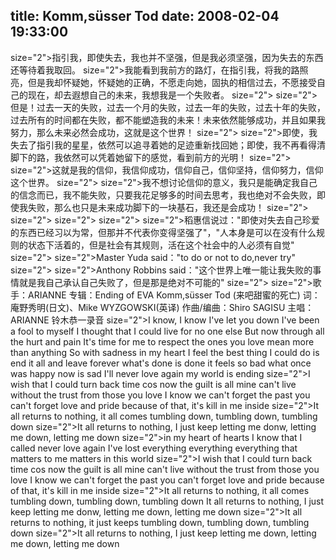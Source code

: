 title: Komm,süsser Tod
date: 2008-02-04 19:33:00
---

 size="2">指引我，即使失去，我也并不坚强，但是我必须坚强，因为失去的东西还等待着我取回。  size="2">我能看到我前方的路灯，在指引我，将我的路照亮，但是我却怀疑她，怀疑她的正确，不愿走向她，固执的相信过去，不愿接受自己的现在，却去遐想自己的未来，我想我是一个失败者。  size="2">   size="2">但是！过去一天的失败，过去一个月的失败，过去一年的失败，过去十年的失败，过去所有的时间都在失败，都不能塑造我的未来！未来依然能够成功，并且如果我努力，那么未来必然会成功，这就是这个世界！  size="2">   size="2">即使，我失去了指引我的星星，依然可以追寻着她的足迹重新找回她；即使，我不再看得清脚下的路，我依然可以凭着她留下的感觉，看到前方的光明！  size="2">   size="2">这就是我的信仰，我信仰成功，信仰自己，信仰坚持，信仰努力，信仰这个世界。  size="2">   size="2">我不想讨论信仰的意义，我只是能确定我自己的信念而已，我不能失败，只要我花足够多的时间去思考，我也绝对不会失败，即使我失败，那么也只是未来成功脚下的一块基石，我还是会成功！  size="2">   size="2">   size="2">   size="2">   size="2">稻惠信说过："即使对失去自己珍爱的东西已经习以为常，但那并不代表你变得坚强了"，"人本身是可以在没有什么规则的状态下活着的，但是社会有其规则，活在这个社会中的人必须有自觉"  size="2">   size="2">Master Yuda said："to do or not to do,never try"  size="2">   size="2">Anthony Robbins   said："这个世界上唯一能让我失败的事情就是我自己承认自己失败了，但是那是绝对不可能的"  size="2">   size="2">歌手：ARIANNE     专辑：Ending of   EVA
Komm,süsser Tod (来吧甜蜜的死亡)
词：庵野秀明(日文)、Mike WYZGOWSKI(英译)
作曲/编曲：Shiro   SAGISU
主唱：ARIANNE
铃木恭一录音    size="2">I know, I know I've let you down
I've been a fool to   myself
I thought that I could
live for no one else
But now through all   the hurt and pain
It's time for me to respect
the ones you love
mean   more than anything
So with sadness in my heart
I feel the best thing I   could do
is end it all
and leave forever
what's done is done it feels   so bad
what once was happy now is sad
I'll never love again
my world is   ending    size="2">I wish that I could turn back time
cos now the guilt is all   mine
can't live without
the trust from those you love
I know we can't   forget the past
you can't forget love and pride
because of that, it's kill   in me inside    size="2">It all returns to nothing,
it all comes
tumbling down,   tumbling down,
tumbling down    size="2">It all returns to nothing,
I just keep
letting me donw,   letting me down,
letting me down    size="2">in my heart of hearts
I know that I called never love   again
I've lost everything
everything
everything that matters to   me
matters in this world    size="2">I wish that I could turn back time
cos now the guilt is all   mine
can't live without
the trust from those you love
I know we can't   forget the past
you can't forget love and pride
because of that, it's kill   in me inside    size="2">It all returns to nothing,
it all comes
tumbling down,   tumbling down,
tumbling down
It all returns to nothing,
I just   keep
letting me donw, letting me down,
letting me down    size="2">It all returns to nothing,
it just keeps
tumbling down,   tumbling down,
tumbling down    size="2">It all returns to nothing,
I just keep
letting me down,   letting me down,
letting me down
